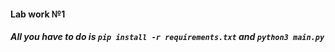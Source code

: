 #### Lab work №1 

##### All you have to do is ```pip install -r requirements.txt``` and ```python3 main.py```